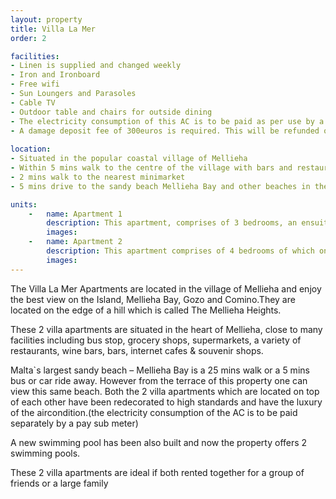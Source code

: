 ```yaml
---
layout: property
title: Villa La Mer
order: 2

facilities:
- Linen is supplied and changed weekly
- Iron and Ironboard
- Free wifi
- Sun Loungers and Parasoles
- Cable TV
- Outdoor table and chairs for outside dining
- The electricity consumption of this AC is to be paid as per use by a pay in sub meter.
- A damage deposit fee of 300euros is required. This will be refunded on your departure day after the apartment has been checked for any damages.
 
location:
- Situated in the popular coastal village of Mellieha
- Within 5 mins walk to the centre of the village with bars and restaurants, souvenir shops, bus stop etc.
- 2 mins walk to the nearest minimarket
- 5 mins drive to the sandy beach Mellieha Bay and other beaches in the vicinity

units:
    -   name: Apartment 1
        description: This apartment, comprises of 3 bedrooms, an ensuite full bathroom with bath and a separate shower enclosure, wash hand basin and WC, another separate shower room with shower enclosure, spare toilet with wash hand basin, spacious open plan living - dining area and the fully equipped kitchen. The living area leads to a spacious terrace with views where one can find outside table and chairs and also sunbeds for  dining and relaxing alfresco.
        images:
    -   name: Apartment 2
        description: This apartment comprises of 4 bedrooms of which one with the ensuite shower, another full bathroom with bath, separate shower enclosure,wash hand basin and WC and another shower room with wash hand basin and WC, and also the washing machine.A large and spacious living - dining and kitchen area with a large patio door and a bay window opening to the spacious pool deck.
        images:
---
```


The Villa La Mer Apartments are located in the village of Mellieha and enjoy the best view on the Island, Mellieha Bay, Gozo and Comino.They are located on the edge of a hill which is called The Mellieha Heights.

These 2 villa apartments are situated in the heart of Mellieha, close to many facilities including bus stop, grocery shops, supermarkets, a variety of restaurants, wine bars, bars, internet cafes & souvenir shops.

Malta`s largest sandy beach – Mellieha Bay is a 25 mins walk or a 5 mins bus or car ride away. However from the terrace of this property one can view this same beach. Both the 2 villa apartments which are located on top of each other have been redecorated to high standards and have the luxury of the aircondition.(the electricity consumption of the AC is to be paid separately by a pay sub meter)

A new swimming pool has been also built and now the property offers 2 swimming pools.

These 2 villa apartments are ideal if both rented together for a group of friends or a large family

